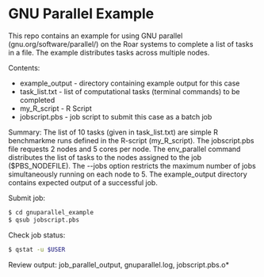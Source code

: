 # GNU Parallel Example

This repo contains an example for using GNU parallel (gnu.org/software/parallel/) on the Roar systems to complete a list of tasks in a file. The example distributes tasks across multiple nodes.

Contents:
* example_output - directory containing example output for this case
* task_list.txt - list of computational tasks (terminal commands) to be completed
* my_R_script - R Script
* jobscript.pbs - job script to submit this case as a batch job

Summary:
The list of 10 tasks (given in task_list.txt) are simple R benchmarkme runs defined in the R-script (my_R_script). The jobscript.pbs file requests 2 nodes and 5 cores per node. The env_parallel command distributes the list of tasks to the nodes assigned to the job ($PBS_NODEFILE). The --jobs option restricts the maximum number of jobs simultaneously running on each node to 5. The example_output directory contains expected output of a successful job.


Submit job:
```bash
$ cd gnuparallel_example
$ qsub jobscript.pbs
```

Check job status:
```bash
$ qstat -u $USER
```

Review output: job_parallel_output, gnuparallel.log, jobscript.pbs.o*
